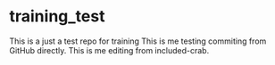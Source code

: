 # training_test
This is a just a test repo for training
This is me testing commiting from GitHub directly.
This is me editing from included-crab.
